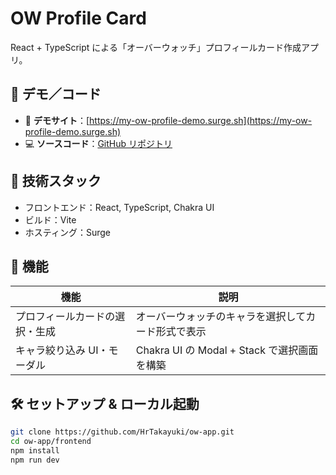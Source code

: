 # OW Profile Card

React + TypeScript による「オーバーウォッチ」プロフィールカード作成アプリ。

## 🚀 デモ／コード

- 🔗 **デモサイト**：[https://my-ow-profile-demo.surge.sh](https://my-ow-profile-demo.surge.sh)
- 💻 **ソースコード**：[GitHub リポジトリ](https://github.com/HrTakayuki/ow-app)

## 🧩 技術スタック

- フロントエンド：React, TypeScript, Chakra UI
- ビルド：Vite
- ホスティング：Surge

## 🎯 機能

| 機能                             | 説明 |
|----------------------------------|------|
| プロフィールカードの選択・生成 | オーバーウォッチのキャラを選択してカード形式で表示 |
| キャラ絞り込み UI・モーダル      | Chakra UI の Modal + Stack で選択画面を構築 |

## 🛠 セットアップ & ローカル起動

```bash
git clone https://github.com/HrTakayuki/ow-app.git
cd ow-app/frontend
npm install
npm run dev

